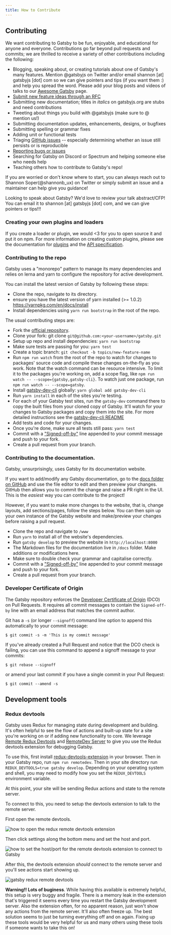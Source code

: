 ```yaml
---
title: How to Contribute
---
```


## Contributing

We want contributing to Gatsby to be fun, enjoyable, and educational for anyone and everyone. Contributions go far beyond pull requests and commits; we are thrilled to receive a variety of other contributions including the following:

* Blogging, speaking about, or creating tutorials about one of Gatsby's many features. Mention @gatsbyjs on Twitter and/or email shannon [at] gatsbyjs [dot] com so we can give pointers and tips (if you want them :) and help you spread the word. Please add your blog posts and videos of talks to our [Awesome Gatsby](/docs/awesome-gatsby/) page.
* [Submit new feature ideas through an RFC](/blog/2018-04-06-introducing-gatsby-rfc-process/)
* Submitting new documentation; titles in _italics_ on gatsbyjs.org are stubs and need contributions
* Tweeting about things you build with @gatsbyjs (make sure to @ mention us!)
* Submitting documentation updates, enhancements, designs, or bugfixes
* Submitting spelling or grammar fixes
* Adding unit or functional tests
* Triaging [GitHub issues](https://github.com/gatsbyjs/gatsby/issues) -- especially determining whether an issue still persists or is reproducible
* [Reporting bugs or issues](/docs/how-to-file-an-issue/)
* Searching for Gatsby on Discord or Spectrum and helping someone else who needs help
* Teaching others how to contribute to Gatsby's repo!

If you are worried or don't know where to start, you can always reach out to Shannon Soper(@shannonb_ux) on Twitter or simply submit an issue and a maintainer can help give you guidance!

Looking to speak about Gatsby? We'd love to review your talk abstract/CFP! You can email it to shannon [at] gatsbyjs [dot] com, and we can give pointers or tips!!!

### Creating your own plugins and loaders

If you create a loader or plugin, we would <3 for you to open source it and put it on npm. For more information on creating custom plugins, please see the documentation for [plugins](/docs/plugins/) and the [API specification](/docs/api-specification/).

### Contributing to the repo

Gatsby uses a "monorepo" pattern to manage its many dependencies and relies on
lerna and yarn to configure the repository for active development.

You can install the latest version of Gatsby by following these steps:

* Clone the repo, navigate to its directory.
* ensure you have the latest version of yarn installed (>= 1.0.2)
  https://yarnpkg.com/en/docs/install
* Install dependencies using `yarn run bootstrap` in the root of the repo.

The usual contributing steps are:

* Fork the [official repository](https://github.com/gatsbyjs/gatsby).
* Clone your fork: git clone `git@github.com:<your-username>/gatsby.git`
* Setup up repo and install dependencies: `yarn run bootstrap`
* Make sure tests are passing for you: `yarn test`
* Create a topic branch: `git checkout -b topics/new-feature-name`
* Run `npm run watch` from the root of the repo to watch for changes to packages' source code and compile these changes on-the-fly as you work. Note that the watch command can be resource intensive. To limit it to the packages you're working on, add a scope flag, like `npm run watch -- --scope={gatsby,gatsby-cli}`. To watch just one package, run `npm run watch -- --scope=gatsby`.
* Install [gatsby-dev-cli](/packages/gatsby-dev-cli/) globally: `yarn global add gatsby-dev-cli`
* Run `yarn install` in each of the sites you're testing.
* For each of your Gatsby test sites, run the `gatsby-dev` command there to copy
  the built files from your cloned copy of Gatsby. It'll watch for your changes
  to Gatsby packages and copy them into the site. For more detailed instructions
  see the [gatsby-dev-cli README](/packages/gatsby-dev-cli/)
* Add tests and code for your changes.
* Once you're done, make sure all tests still pass: `yarn test`
* Commit with a ["Signed-off-by"](#developer-certificate-of-origin) line appended
  to your commit message and push to your fork.
* Create a pull request from your branch.

### Contributing to the documentation.

Gatsby, unsurprisingly, uses Gatsby for its documentation website.

If you want to add/modify any Gatsby documentation, go to the
[docs folder on GitHub](https://github.com/gatsbyjs/gatsby/tree/master/docs) and
use the file editor to edit and then preview your changes. GitHub then allows
you to commit the change and raise a PR right in the UI. This is the _easiest_
way you can contribute to the project!

However, if you want to make more changes to the website, that is, change
layouts, add sections/pages, follow the steps below. You can then spin up your
own instance of the Gatsby website and make/preview your changes before raising
a pull request.

* Clone the repo and navigate to `/www`
* Run `yarn` to install all of the website's dependencies.
* Run `gatsby develop` to preview the website in `http://localhost:8000`
* The Markdown files for the documentation live in `/docs` folder. Make
  additions or modifications here.
* Make sure to double check your grammar and capitalise correctly.
* Commit with a ["Signed-off-by"](#developer-certificate-of-origin) line appended
  to your commit message and push to your fork.
* Create a pull request from your branch.

### Developer Certificate of Origin

The Gatsby repository enforces the
[Developer Certificate of Origin](https://developercertificate.org/) (DCO) on
Pull Requests. It requires all commit messages to contain the `Signed-off-by`
line with an email address that matches the commit author.

Git has a `-s` (or longer `--signoff`) command line option to append this
automatically to your commit message:

```shell
$ git commit -s -m 'This is my commit message'
```

If you've already created a Pull Request and notice that the DCO check is failing, you
can use this command to append a signoff message to your commits:

```shell
$ git rebase --signoff
```

or amend your last commit if you have a single commit in your Pull Request:

```shell
$ git commit --amend -s
```

## Development tools

### Redux devtools

Gatsby uses Redux for managing state during development and building. It's often
helpful to see the flow of actions and built-up state for a site you're working
on or if adding new functionality to core. We leverage
[Remote Redux Devtools](https://github.com/zalmoxisus/remote-redux-devtools) and
[RemoteDev Server](https://github.com/zalmoxisus/remotedev-server) to give you use the Redux
devtools extension for debugging Gatsby.

To use this, first install
[redux-devtools-extension](https://github.com/zalmoxisus/redux-devtools-extension)
in your browser. Then in your Gatsby repo, run `npm run remotedev`. Then in your
site directory run `REDUX_DEVTOOLS=true gatsby develop`. Depending on your
operating system and shell, you may need to modify how you set the
`REDUX_DEVTOOLS` environment variable.

At this point, your site will be sending Redux actions and state to the remote
server.

To connect to this, you need to setup the devtools extension to talk to the
remote server.

First open the remote devtools.

![how to open the redux remote devtools extension](./images/open-remote-dev-tools.png)

Then click settings along the bottom menu and set the host and port.

![how to set the host/port for the remote devtools extension to connect to Gatsby](./images/remote-dev-settings.png)

After this, the devtools extension _should_ connect to the remote server and
you'll see actions start showing up.

![gatsby redux remote devtools](./images/running-redux-devtools.png)

**Warning!! Lots of buginess**. While having this available is extremely
helpful, this setup is very buggy and fragile. There is a memory leak in the
extension that's triggered it seems every time you restart the Gatsby
development server. Also the extension often, for no apparent reason, just won't
show any actions from the remote server. It'll also often freeze up. The best
solution seems to just be turning everything off and on again. Fixing up these
tools would be very helpful for us and many others using these tools if someone
wants to take this on!
